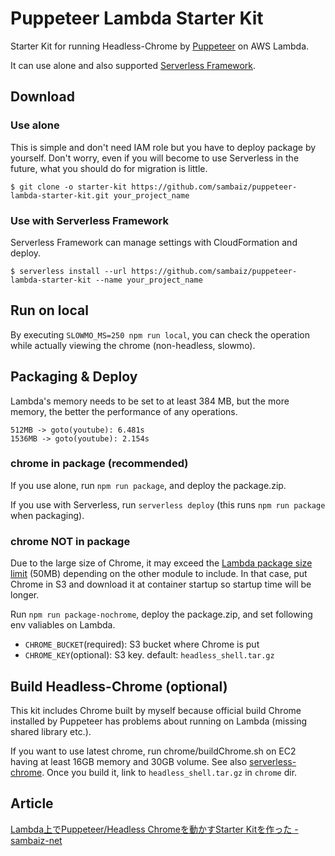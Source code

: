# Puppeteer Lambda Starter Kit

Starter Kit for running Headless-Chrome by [Puppeteer](https://github.com/GoogleChrome/puppeteer) on AWS Lambda.

It can use alone and also supported [Serverless Framework](https://github.com/serverless/serverless).

## Download

### Use alone

This is simple and don't need IAM role but you have to deploy package by yourself. Don't worry, even if you will become to use Serverless in the future, what you should do for migration is little.

```
$ git clone -o starter-kit https://github.com/sambaiz/puppeteer-lambda-starter-kit.git your_project_name
```

### Use with Serverless Framework

Serverless Framework can manage settings with CloudFormation and deploy.

```
$ serverless install --url https://github.com/sambaiz/puppeteer-lambda-starter-kit --name your_project_name
```

## Run on local

By executing `SLOWMO_MS=250 npm run local`, you can check the operation while actually viewing the chrome (non-headless, slowmo).

## Packaging & Deploy

Lambda's memory needs to be set to at least 384 MB, but the more memory, the better the performance of any operations.

```
512MB -> goto(youtube): 6.481s
1536MB -> goto(youtube): 2.154s
```

### chrome in package (recommended)

If you use alone, run `npm run package`, and deploy the package.zip. 

If you use with Serverless, run `serverless deploy` (this runs `npm run package` when packaging).

### chrome NOT in package

Due to the large size of Chrome, it may exceed the [Lambda package size limit](http://docs.aws.amazon.com/lambda/latest/dg/limits.html) (50MB) depending on the other module to include. 
In that case, put Chrome in S3 and download it at container startup so startup time will be longer.

Run `npm run package-nochrome`, deploy the package.zip, and set following env valiables on Lambda.

- `CHROME_BUCKET`(required): S3 bucket where Chrome is put
- `CHROME_KEY`(optional): S3 key. default: `headless_shell.tar.gz`

## Build Headless-Chrome (optional)

This kit includes Chrome built by myself because official build Chrome installed by Puppeteer has problems about running on Lambda (missing shared library etc.).

If you want to use latest chrome, run chrome/buildChrome.sh on EC2 having at least 16GB memory and 30GB volume. 
See also [serverless-chrome](https://github.com/adieuadieu/serverless-chrome/blob/master/chrome/README.md).
Once you build it, link to `headless_shell.tar.gz` in `chrome` dir.

## Article

[Lambda上でPuppeteer/Headless Chromeを動かすStarter Kitを作った - sambaiz-net](https://www.sambaiz.net/article/132/)
